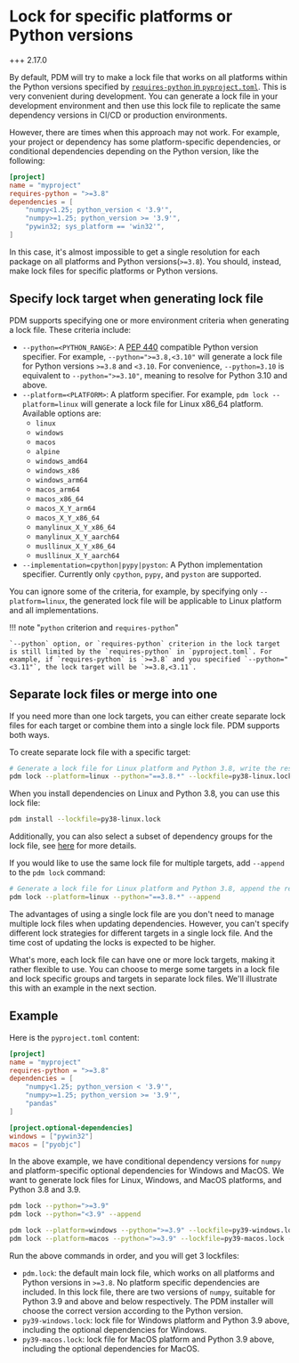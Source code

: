 # Lock for specific platforms or Python versions

+++ 2.17.0

By default, PDM will try to make a lock file that works on all platforms within the Python versions specified by [`requires-python` in `pyproject.toml`](./project.md#specify-requires-python). This is very convenient during development. You can generate a lock file in your development environment and then use this lock file to replicate the same dependency versions in CI/CD or production environments.

However, there are times when this approach may not work. For example, your project or dependency has some platform-specific dependencies, or conditional dependencies depending on the Python version, like the following:

```toml
[project]
name = "myproject"
requires-python = ">=3.8"
dependencies = [
    "numpy<1.25; python_version < '3.9'",
    "numpy>=1.25; python_version >= '3.9'",
    "pywin32; sys_platform == 'win32'",
]
```

In this case, it's almost impossible to get a single resolution for each package on all platforms and Python versions(`>=3.8`). You should, instead, make lock files for specific platforms or Python versions.

## Specify lock target when generating lock file

PDM supports specifying one or more environment criteria when generating a lock file. These criteria include:

- `--python=<PYTHON_RANGE>`: A [PEP 440](https://www.python.org/dev/peps/pep-0440/) compatible Python version specifier. For example, `--python=">=3.8,<3.10"` will generate a lock file for Python versions `>=3.8` and `<3.10`. For convenience, `--python=3.10` is equivalent to `--python=">=3.10"`, meaning to resolve for Python 3.10 and above.
- `--platform=<PLATFORM>`: A platform specifier. For example, `pdm lock --platform=linux` will generate a lock file for Linux x86_64 platform. Available options are:
    * `linux`
    * `windows`
    * `macos`
    * `alpine`
    * `windows_amd64`
    * `windows_x86`
    * `windows_arm64`
    * `macos_arm64`
    * `macos_x86_64`
    * `macos_X_Y_arm64`
    * `macos_X_Y_x86_64`
    * `manylinux_X_Y_x86_64`
    * `manylinux_X_Y_aarch64`
    * `musllinux_X_Y_x86_64`
    * `musllinux_X_Y_aarch64`
- `--implementation=cpython|pypy|pyston`: A Python implementation specifier. Currently only `cpython`, `pypy`, and `pyston` are supported.

You can ignore some of the criteria, for example, by specifying only `--platform=linux`, the generated lock file will be applicable to Linux platform and all implementations.

!!! note "`python` criterion and `requires-python`"

    `--python` option, or `requires-python` criterion in the lock target is still limited by the `requires-python` in `pyproject.toml`. For example, if `requires-python` is `>=3.8` and you specified `--python="<3.11"`, the lock target will be `>=3.8,<3.11`.

## Separate lock files or merge into one

If you need more than one lock targets, you can either create separate lock files for each target or combine them into a single lock file. PDM supports both ways.

To create separate lock file with a specific target:

```bash
# Generate a lock file for Linux platform and Python 3.8, write the result to py38-linux.lock
pdm lock --platform=linux --python="==3.8.*" --lockfile=py38-linux.lock
```

When you install dependencies on Linux and Python 3.8, you can use this lock file:

```bash
pdm install --lockfile=py38-linux.lock
```

Additionally, you can also select a subset of dependency groups for the lock file, see [here](./lockfile.md#specify-another-lock-file-to-use) for more details.

If you would like to use the same lock file for multiple targets, add `--append` to the `pdm lock` command:

```bash
# Generate a lock file for Linux platform and Python 3.8, append the result to pdm.lock
pdm lock --platform=linux --python="==3.8.*" --append
```

The advantages of using a single lock file are you don't need to manage multiple lock files when updating dependencies. However, you can't specify different lock strategies for different targets in a single lock file. And the time cost of updating the locks is expected to be higher.

What's more, each lock file can have one or more lock targets, making it rather flexible to use. You can choose to merge some targets in a lock file and lock specific groups and targets in separate lock files. We'll illustrate this with an example in the next section.

## Example

Here is the `pyproject.toml` content:

```toml
[project]
name = "myproject"
requires-python = ">=3.8"
dependencies = [
    "numpy<1.25; python_version < '3.9'",
    "numpy>=1.25; python_version >= '3.9'",
    "pandas"
]

[project.optional-dependencies]
windows = ["pywin32"]
macos = ["pyobjc"]
```

In the above example, we have conditional dependency versions for `numpy` and platform-specific optional dependencies for Windows and MacOS. We want to generate lock files for Linux, Windows, and MacOS platforms, and Python 3.8 and 3.9.

```bash
pdm lock --python=">=3.9"
pdm lock --python="<3.9" --append

pdm lock --platform=windows --python=">=3.9" --lockfile=py39-windows.lock --with windows
pdm lock --platform=macos --python=">=3.9" --lockfile=py39-macos.lock --with macos
```
Run the above commands in order, and you will get 3 lockfiles:

- `pdm.lock`: the default main lock file, which works on all platforms and Python versions in `>=3.8`. No platform specific dependencies are included. In this lock file, there are two versions of `numpy`, suitable for Python 3.9 and above and below respectively. The PDM installer will choose the correct version according to the Python version.
- `py39-windows.lock`: lock file for Windows platform and Python 3.9 above, including the optional dependencies for Windows.
- `py39-macos.lock`: lock file for MacOS platform and Python 3.9 above, including the optional dependencies for MacOS.
